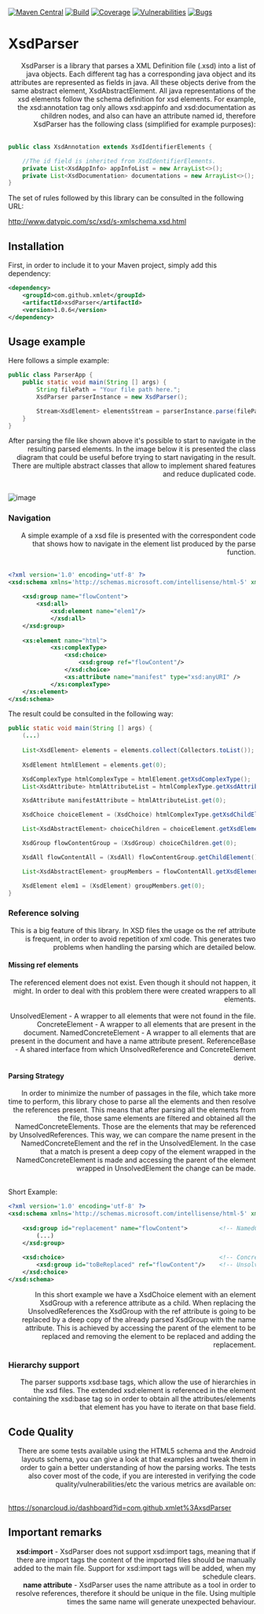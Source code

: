 [![Maven Central](https://img.shields.io/maven-central/v/com.github.xmlet/xsdParser.svg)](https://search.maven.org/#artifactdetails%7Ccom.github.xmlet%7CxsdParser%7C1.0.6%7Cjar)
[![Build](https://sonarcloud.io/api/project_badges/measure?project=com.github.xmlet%3AxsdParser&metric=alert_status)](https://sonarcloud.io/dashboard?id=com.github.xmlet%3AxsdParser)
[![Coverage](https://sonarcloud.io/api/badges/measure?key=com.github.xmlet%3AxsdParser&metric=coverage)](https://sonarcloud.io/component_measures/domain/Coverage?id=com.github.xmlet%3AxsdParser)
[![Vulnerabilities](https://sonarcloud.io/api/badges/measure?key=com.github.xmlet%3AxsdParser&metric=vulnerabilities)](https://sonarcloud.io/dashboard?id=com.github.xmlet%3AxsdParser)
[![Bugs](https://sonarcloud.io/api/badges/measure?key=com.github.xmlet%3AxsdParser&metric=bugs)](https://sonarcloud.io/dashboard?id=com.github.xmlet%3AxsdParser)

# XsdParser


<div style="text-align: right"> 
    XsdParser is a library that parses a XML Definition file (.xsd) into a list of java objects. Each different tag has a corresponding java object
     and its attributes are represented as fields in java. All these objects derive from the same abstract element, XsdAbstractElement.
    All java representations of the xsd elements follow the schema definition for xsd elements.  
    For example, the xsd:annotation tag only allows xsd:appinfo and xsd:documentation as children nodes, and also can have an attribute named id, therefore
    XsdParser has the following class (simplified for example purposes):  
</div>  

<br />  

```java
public class XsdAnnotation extends XsdIdentifierElements {

    //The id field is inherited from XsdIdentifierElements.
    private List<XsdAppInfo> appInfoList = new ArrayList<>();
    private List<XsdDocumentation> documentations = new ArrayList<>();
}
```

The set of rules followed by this library can be consulted in the following URL:

http://www.datypic.com/sc/xsd/s-xmlschema.xsd.html

## Installation

First, in order to include it to your Maven project, simply add this dependency:

``` xml
<dependency>
    <groupId>com.github.xmlet</groupId>
    <artifactId>xsdParser</artifactId>
    <version>1.0.6</version>
</dependency>
```

## Usage example

Here follows a simple example:

``` java
public class ParserApp {
    public static void main(String [] args) {
        String filePath = "Your file path here.";
        XsdParser parserInstance = new XsdParser();

        Stream<XsdElement> elementsStream = parserInstance.parse(filePath);
    }
}
```
<div style="text-align: right"> 
After parsing the file like shown above it's possible to start to navigate in the resulting parsed elements. In the image below it is 
 presented the class diagram that could be useful before trying to start navigating in the result. There are multiple abstract classes
  that allow to implement shared features and reduce duplicated code. 
</div>

<br />

![image](https://raw.githubusercontent.com/xmlet/XsdParser/master/src/main/java/org/xmlet/xsdparser/xsdelements/xsdelements.png) 

### Navigation

<div style="text-align: right"> 
A simple example of a xsd file is presented with the correspondent code that shows how to navigate in the element list produced by the
parse function.
</div>

<br />

```xml
<?xml version='1.0' encoding='utf-8' ?>
<xsd:schema xmlns='http://schemas.microsoft.com/intellisense/html-5' xmlns:xsd='http://www.w3.org/2001/XMLSchema'>
	
	<xsd:group name="flowContent">
	    <xsd:all>
	        <xsd:element name="elem1"/>
            </xsd:all>
	</xsd:group>
	
	<xs:element name="html">
            <xs:complexType>
                <xsd:choice>
                    <xsd:group ref="flowContent"/>
                </xsd:choice>
			    <xs:attribute name="manifest" type="xsd:anyURI" />
            </xs:complexType>
	</xs:element>
</xsd:schema>
```

The result could be consulted in the following way:

``` java
public static void main(String [] args) {
    (...)
    
    List<XsdElement> elements = elements.collect(Collectors.toList());
            
    XsdElement htmlElement = elements.get(0);

    XsdComplexType htmlComplexType = htmlElement.getXsdComplexType();
    List<XsdAttribute> htmlAttributeList = htmlComplexType.getXsdAttributes().collect(Collectors.toList());

    XsdAttribute manifestAttribute = htmlAttributeList.get(0);

    XsdChoice choiceElement = (XsdChoice) htmlComplexType.getXsdChildElement();

    List<XsdAbstractElement> choiceChildren = choiceElement.getXsdElements().collect(Collectors.toList());

    XsdGroup flowContentGroup = (XsdGroup) choiceChildren.get(0);

    XsdAll flowContentAll = (XsdAll) flowContentGroup.getChildElement();

    List<XsdAbstractElement> groupMembers = flowContentAll.getXsdElements().collect(Collectors.toList());

    XsdElement elem1 = (XsdElement) groupMembers.get(0);
}
```

### Reference solving

<div style="text-align: right"> 
This is a big feature of this library. In XSD files the usage os the ref attribute is frequent, in order to avoid repetition of xml code. 
This generates two problems when handling the parsing which are detailed below.
</div>

#### Missing ref elements

<div style="text-align: right"> 
The referenced element does not exist. Even though it should not happen, it might. In order to deal with this problem there were created wrappers to all elements.
</div>

<br />

<div style="text-align: right">
UnsolvedElement - A wrapper to all elements that were not found in the file.  
ConcreteElement - A wrapper to all elements that are present in the document.  
NamedConcreteElement - A wrapper to all elements that are present in the document and have a name attribute present.  
ReferenceBase - A shared interface from which UnsolvedReference and ConcreteElement derive.  
</div>

#### Parsing Strategy

<div style="text-align: right"> 
In order to minimize the number of passages in the file, which take more time to perform, this library chose to parse all the elements and then resolve the references present. 
This means that after parsing all the elements from the file, those same elements are filtered and obtained all the NamedConcreteElements. Those are the elements that may be 
referenced by UnsolvedReferences. This way, we can compare the name present in the NamedConcreteElement and the ref in the UnsolvedElement. In the case that a match is present a 
deep copy of the element wrapped in the NamedConcreteElement is made and accessing the parent of the element wrapped in UnsolvedElement the change can be made. 
</div>

<br />

Short Example:

```xml
<?xml version='1.0' encoding='utf-8' ?>
<xsd:schema xmlns='http://schemas.microsoft.com/intellisense/html-5' xmlns:xsd='http://www.w3.org/2001/XMLSchema'>
	
    <xsd:group id="replacement" name="flowContent">         <!-- NamedConcreteType wrapping a XsdGroup -->
        (...)
    </xsd:group>
	
    <xsd:choice>                                            <!-- ConcreteElement wrapping a XsdChoice -->
        <xsd:group id="toBeReplaced" ref="flowContent"/>    <!-- UnsolvedReference wrapping a XsdGroup -->
    </xsd:choice>
</xsd:schema>
```

<div style="text-align: right"> 
In this short example we have a XsdChoice element with an element XsdGroup with a reference attribute as a child. 
When replacing the UnsolvedReferences the XsdGroup with the ref attribute is going to be replaced by a deep copy of the already parsed
XsdGroup with the name attribute. This is achieved by accessing the parent of the element to be replaced and removing the element to be replaced
and adding the replacement.
</div>

### Hierarchy support

<div style="text-align: right"> 
The parser supports xsd:base tags, which allow the use of hierarchies in the xsd files. 
The extended xsd:element is referenced in the element containing the xsd:base tag so in order to obtain all the attributes/elements that element has you 
have to iterate on that base field.
</div>

## Code Quality

<div style="text-align: right"> 
There are some tests available using the HTML5 schema and the Android layouts schema, you can give a look at that examples and tweak them in order to gain a better understanding of how the parsing works.
The tests also cover most of the code, if you are interested in verifying the code quality/vulnerabilities/etc the various metrics are available on:
</div>

<br />

https://sonarcloud.io/dashboard?id=com.github.xmlet%3AxsdParser  
  
## Important remarks

<div style="text-align: right"> 
<b>xsd:import</b> - XsdParser does not support xsd:import tags, meaning that if there are import tags the content of the imported files should be manually added to the main file. Support for xsd:import tags will be added, when my schedule clears.
</div>     

<div style="text-align: right">
<b>name attribute</b> - XsdParser uses the name attribute as a tool in order to resolve references, therefore it should be unique in the file. Using multiple times the same name will generate unexpected behaviour.  
</div>